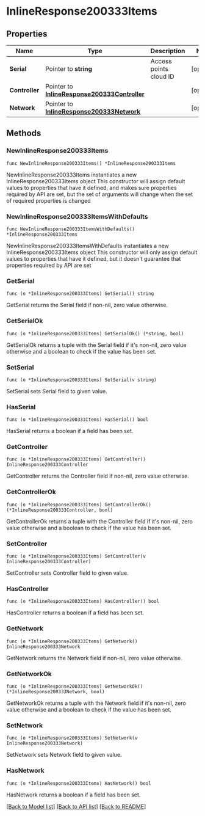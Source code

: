 # InlineResponse200333Items

## Properties

Name | Type | Description | Notes
------------ | ------------- | ------------- | -------------
**Serial** | Pointer to **string** | Access points cloud ID | [optional] 
**Controller** | Pointer to [**InlineResponse200333Controller**](InlineResponse200333Controller.md) |  | [optional] 
**Network** | Pointer to [**InlineResponse200333Network**](InlineResponse200333Network.md) |  | [optional] 

## Methods

### NewInlineResponse200333Items

`func NewInlineResponse200333Items() *InlineResponse200333Items`

NewInlineResponse200333Items instantiates a new InlineResponse200333Items object
This constructor will assign default values to properties that have it defined,
and makes sure properties required by API are set, but the set of arguments
will change when the set of required properties is changed

### NewInlineResponse200333ItemsWithDefaults

`func NewInlineResponse200333ItemsWithDefaults() *InlineResponse200333Items`

NewInlineResponse200333ItemsWithDefaults instantiates a new InlineResponse200333Items object
This constructor will only assign default values to properties that have it defined,
but it doesn't guarantee that properties required by API are set

### GetSerial

`func (o *InlineResponse200333Items) GetSerial() string`

GetSerial returns the Serial field if non-nil, zero value otherwise.

### GetSerialOk

`func (o *InlineResponse200333Items) GetSerialOk() (*string, bool)`

GetSerialOk returns a tuple with the Serial field if it's non-nil, zero value otherwise
and a boolean to check if the value has been set.

### SetSerial

`func (o *InlineResponse200333Items) SetSerial(v string)`

SetSerial sets Serial field to given value.

### HasSerial

`func (o *InlineResponse200333Items) HasSerial() bool`

HasSerial returns a boolean if a field has been set.

### GetController

`func (o *InlineResponse200333Items) GetController() InlineResponse200333Controller`

GetController returns the Controller field if non-nil, zero value otherwise.

### GetControllerOk

`func (o *InlineResponse200333Items) GetControllerOk() (*InlineResponse200333Controller, bool)`

GetControllerOk returns a tuple with the Controller field if it's non-nil, zero value otherwise
and a boolean to check if the value has been set.

### SetController

`func (o *InlineResponse200333Items) SetController(v InlineResponse200333Controller)`

SetController sets Controller field to given value.

### HasController

`func (o *InlineResponse200333Items) HasController() bool`

HasController returns a boolean if a field has been set.

### GetNetwork

`func (o *InlineResponse200333Items) GetNetwork() InlineResponse200333Network`

GetNetwork returns the Network field if non-nil, zero value otherwise.

### GetNetworkOk

`func (o *InlineResponse200333Items) GetNetworkOk() (*InlineResponse200333Network, bool)`

GetNetworkOk returns a tuple with the Network field if it's non-nil, zero value otherwise
and a boolean to check if the value has been set.

### SetNetwork

`func (o *InlineResponse200333Items) SetNetwork(v InlineResponse200333Network)`

SetNetwork sets Network field to given value.

### HasNetwork

`func (o *InlineResponse200333Items) HasNetwork() bool`

HasNetwork returns a boolean if a field has been set.


[[Back to Model list]](../README.md#documentation-for-models) [[Back to API list]](../README.md#documentation-for-api-endpoints) [[Back to README]](../README.md)


